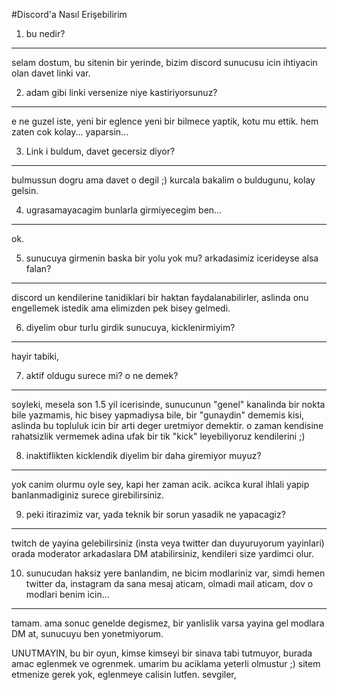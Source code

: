 #Discord'a Nasıl Erişebilirim

1) bu nedir?
------------------------------
selam dostum, bu sitenin bir yerinde, bizim discord sunucusu icin ihtiyacin olan davet linki var.

2) adam gibi linki versenize niye kastiriyorsunuz?
------------------------------
e ne guzel iste, yeni bir eglence yeni bir bilmece yaptik, 
kotu mu ettik. hem zaten cok kolay... yaparsin...

3) Link i buldum, davet gecersiz diyor?
------------------------------
bulmussun dogru ama davet o degil ;) kurcala bakalim o buldugunu, kolay gelsin.

4) ugrasamayacagim bunlarla girmiyecegim ben...
------------------------------
ok.

5) sunucuya girmenin baska bir yolu yok mu? arkadasimiz icerideyse alsa falan?
------------------------------
discord un kendilerine tanidiklari bir haktan faydalanabilirler, aslinda onu engellemek istedik ama elimizden pek bisey gelmedi.

6) diyelim obur turlu girdik sunucuya, kicklenirmiyim?
------------------------------
hayir tabiki, 

7) aktif oldugu surece mi? o ne demek?
------------------------------
soyleki, mesela son 1.5 yil icerisinde, sunucunun "genel" kanalinda bir nokta bile yazmamis, 
hic bisey yapmadiysa bile, bir "gunaydin" dememis kisi, aslinda bu topluluk icin 
bir arti deger uretmiyor demektir. o zaman kendisine rahatsizlik vermemek adina 
ufak bir tik "kick" leyebiliyoruz kendilerini ;) 

8) inaktiflikten kicklendik diyelim bir daha giremiyor muyuz?
------------------------------
yok canim olurmu oyle sey, kapi her zaman acik. acikca kural ihlali yapip 
banlanmadiginiz surece girebilirsiniz.

9) peki itirazimiz var, yada teknik bir sorun yasadik ne yapacagiz?
------------------------------
twitch de yayina gelebilirsiniz (insta veya twitter dan duyuruyorum yayinlari) 
orada moderator arkadaslara DM atabilirsiniz, kendileri size yardimci olur.

10) sunucudan haksiz yere banlandim, ne bicim modlariniz var, simdi hemen twitter da, 
instagram da sana mesaj aticam, olmadi mail aticam, dov o modlari benim icin...
------------------------------
tamam. ama sonuc genelde degismez, bir yanlislik varsa yayina gel modlara DM at, sunucuyu ben yonetmiyorum.

UNUTMAYIN, bu bir oyun, kimse kimseyi bir sinava tabi tutmuyor, burada amac eglenmek ve ogrenmek. 
umarim bu aciklama yeterli olmustur ;) sitem etmenize gerek yok, eglenmeye calisin lutfen.
sevgiler,


<!--- aradigin bu olabilir mi ?== uggcf://qvfpbeq.tt/dmwoeGU7DD== --->
